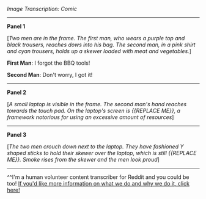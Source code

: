 *Image Transcription: Comic*

---

**Panel 1**

[*Two men are in the frame. The first man, who wears a purple top and black trousers, reaches dows into his bag. The second man, in a pink shirt and cyan trousers, holds up a skewer loaded with meat and vegetables.*] 

**First Man**: I forgot the BBQ tools!

**Second Man**: Don't worry, I got it!

---

 **Panel 2**

[*A small laptop is visible in the frame. The second man's hand reaches towards the touch pad. On the laptop's screen is {{REPLACE ME}}, a framework notorious for using an excessive amount of resources*]

---

**Panel 3**

[*The two men crouch down next to the laptop. They have fashioned Y shaped sticks to hold their skewer over the laptop, which is still {{REPLACE ME}}. Smoke rises from the skewer and the men look proud*] 

---

^^I'm&#32;a&#32;human&#32;volunteer&#32;content&#32;transcriber&#32;for&#32;Reddit&#32;and&#32;you&#32;could&#32;be&#32;too!&#32;[If&#32;you'd&#32;like&#32;more&#32;information&#32;on&#32;what&#32;we&#32;do&#32;and&#32;why&#32;we&#32;do&#32;it,&#32;click&#32;here!](https://www.reddit.com/r/TranscribersOfReddit/wiki/index) 

